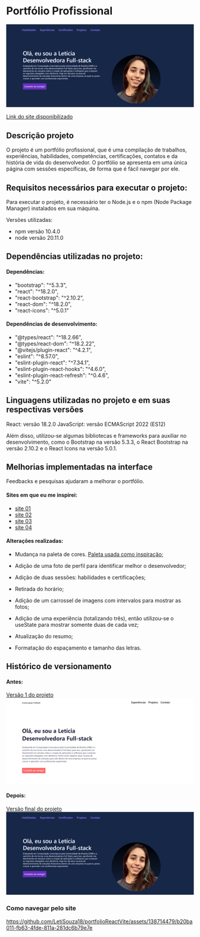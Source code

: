 # Portfólio Profissional
<img src="./assets/site-atual.png">

[Link do site disponibilizado](https://portfoliodev-leticiasouza.vercel.app)


## Descrição projeto
O projeto é um portfólio profissional, que é uma compilação de trabalhos, experiências, habilidades, competências, certificações, contatos e da história de vida do desenvolvedor. O portfólio se apresenta em uma única página com sessões específicas, de forma que é fácil navegar por ele. 


## Requisitos necessários para executar o projeto:
Para executar o projeto, é necessário ter o Node.js e o npm (Node Package Manager) instalados em sua máquina.

Versões utilizadas:
- npm versão 10.4.0
- node versão 20.11.0


## Dependências utilizadas no projeto:

#### Dependências:
- "bootstrap": "^5.3.3",
- "react": "^18.2.0",
- "react-bootstrap": "^2.10.2",
- "react-dom": "^18.2.0",
- "react-icons": "^5.0.1"

#### Dependências de desenvolvimento:
- "@types/react": "^18.2.66",
- "@types/react-dom": "^18.2.22",
- "@vitejs/plugin-react": "^4.2.1",
- "eslint": "^8.57.0",
- "eslint-plugin-react": "^7.34.1",
- "eslint-plugin-react-hooks": "^4.6.0",
- "eslint-plugin-react-refresh": "^0.4.6",
- "vite": "^5.2.0"


## Linguagens utilizadas no projeto e em suas respectivas versões
React: versão 18.2.0
JavaScript: versão ECMAScript 2022 (ES12)

Além disso, utilizou-se algumas bibliotecas e frameworks para auxiliar no desenvolvimento, como o Bootstrap na versão 5.3.3, o React Bootstrap na versão 2.10.2 e o React Icons na versão 5.0.1.


## Melhorias implementadas na interface
Feedbacks e pesquisas ajudaram a melhorar o portfólio. 
#### Sites em que eu me inspirei:
- [site 01](https://brittanychiang.com)
- [site 02](https://mattfarley.ca)
- [site 03](https://olaolu.dev)
- [site 04](https://www.adhamdannaway.com)


#### Alterações realizadas:
- Mudança na paleta de cores. [Paleta usada como inspiração](https://coolors.co/palette/012a4a-013a63-01497c-014f86-2a6f97-2c7da0-468faf-61a5c2-89c2d9-a9d6e5);

- Adição de uma foto de perfil para identificar melhor o desenvolvedor;

- Adição de duas sessões: habilidades e certificações;

- Retirada do horário;

- Adição de um carrossel de imagens com intervalos para mostrar as fotos;

- Adição de uma experiência (totalizando três), então utilizou-se o useState para mostrar somente duas de cada vez;

- Atualização do resumo;

- Formatação do espaçamento e tamanho das letras.


## Histórico de versionamento 
#### Antes:
[Versão 1 do projeto](https://portfoliodevleticiasouza.netlify.app)
<img src="./assets/site-antigo.png">

#### Depois:
[Versão final do projeto](https://portfoliodev-leticiasouza.vercel.app)
<img src="./assets/site-atual.png">


### Como navegar pelo site

https://github.com/LetiSouza18/portfolioReactVite/assets/138714479/b20ba011-fb63-4fde-811a-281dc6b79e7e




